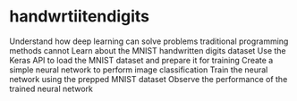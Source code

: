 # handwrtiitendigits

Understand how deep learning can solve problems traditional programming methods cannot 
    Learn about the MNIST handwritten digits dataset 
    Use the Keras API to load the MNIST dataset and prepare it for training
    Create a simple neural network to perform image classification 
    Train the neural network using the prepped MNIST dataset 
    Observe the performance of the trained neural network
